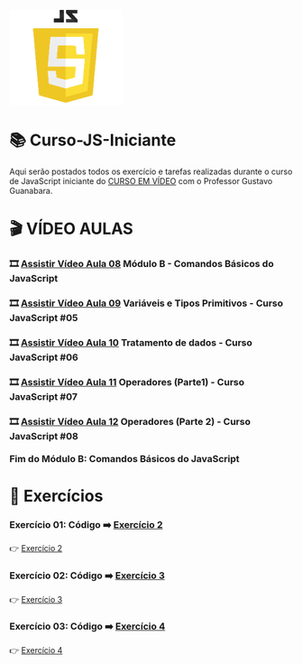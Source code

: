 ![image](https://github.com/leosviana/Curso-JS/blob/main/extras/imagem-js.png)

# :books: Curso-JS-Iniciante

Aqui serão postados todos os exercício e tarefas realizadas durante o curso de JavaScript iniciante do [CURSO EM VÍDEO](https://www.youtube.com/watch?v=1-w1RfGIov4&list=PLHz_AreHm4dlsK3Nr9GVvXCbpQyHQl1o1) com o Professor Gustavo Guanabara.

# :clapper: VÍDEO AULAS
### :film_strip: [Assistir Vídeo Aula 08](https://www.youtube.com/watch?v=FjT97HVT5g8&list=PLHz_AreHm4dlsK3Nr9GVvXCbpQyHQl1o1&index=8) Módulo B - Comandos Básicos do JavaScript<br>
### :film_strip: [Assistir Vídeo Aula 09](https://www.youtube.com/watch?v=Vbabsye7mWo&list=PLHz_AreHm4dlsK3Nr9GVvXCbpQyHQl1o1&index=9) Variáveis e Tipos Primitivos - Curso JavaScript #05<br>
### :film_strip: [Assistir Vídeo Aula 10](https://www.youtube.com/watch?v=OJgu_KCCUSY&list=PLHz_AreHm4dlsK3Nr9GVvXCbpQyHQl1o1&index=10) Tratamento de dados - Curso JavaScript #06<br>
### :film_strip: [Assistir Vídeo Aula 11](https://www.youtube.com/watch?v=hZG9ODUdxHo&list=PLHz_AreHm4dlsK3Nr9GVvXCbpQyHQl1o1&index=11) Operadores (Parte1) - Curso JavaScript #07<br>
### :film_strip: [Assistir Vídeo Aula 12](https://www.youtube.com/watch?v=BP63NhITvao&list=PLHz_AreHm4dlsK3Nr9GVvXCbpQyHQl1o1&index=12) Operadores (Parte 2) - Curso JavaScript #08<br><br>Fim do Módulo B: Comandos Básicos do JavaScript<br>

# :scroll: Exercícios
### Exercício 01: Código :arrow_right: [Exercício 2](https://github.com/leosviana/Curso-JS/blob/main/Modulo%20B/exercicios/aula06/ex002.html)<br> 
:point_right: [Exercício 2](https://leosviana.github.io/Curso-JS-Iniciante/Modulo%20B/exercicios/aula06/ex002.html)<br>
### Exercício 02: Código :arrow_right: [Exercício 3](https://github.com/leosviana/Curso-JS/blob/main/Modulo%20B/exercicios/aula06/ex003.html)<br> 
:point_right: [Exercício 3](https://leosviana.github.io/Curso-JS-Iniciante/Modulo%20B/exercicios/aula06/ex003.html)<br>
### Exercício 03: Código :arrow_right: [Exercício 4](https://github.com/leosviana/Curso-JS/blob/main/Modulo%20B/exercicios/aula06/ex004.html)<br> 
:point_right: [Exercício 4](https://leosviana.github.io/Curso-JS-Iniciante/Modulo%20B/exercicios/aula06/ex004.html)<br>